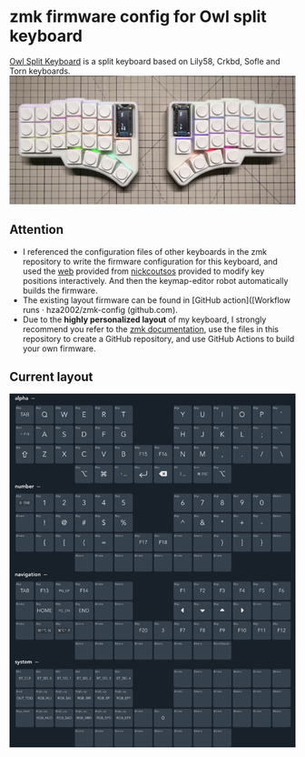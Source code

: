 # zmk firmware config for Owl split keyboard
[Owl Split Keyboard](https://github.com/hza2002/owl) is a split keyboard based on Lily58, Crkbd, Sofle and Torn keyboards.
![Owl Split Keyboard](./assets/owl%20split%20keyboard.jpg)
## Attention
- I referenced the configuration files of other keyboards in the zmk repository to write the firmware configuration for this keyboard, and used the [web](https://nickcoutsos.github.io/keymap-editor) provided from [nickcoutsos](https://github.com/nickcoutsos/keymap-editor) provided to modify key positions interactively. And then the keymap-editor robot automatically builds the firmware.
- The existing layout firmware can be found in [GitHub action]([Workflow runs · hza2002/zmk-config (github.com).
- Due to the **highly personalized layout** of my keyboard, I strongly recommend you refer to the [zmk documentation](https://zmk.dev/docs/user-setup), use the files in this repository to create a GitHub repository, and use GitHub Actions to build your own firmware.
## Current layout
![currrent layout](./assets/layout.jpg)
